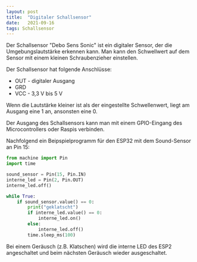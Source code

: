 ```yaml
---
layout: post
title:  "Digitaler Schallsensor"
date:   2021-09-16
tags: Schallsensor
---
```


Der Schallsensor "Debo Sens Sonic" ist ein digitaler Sensor, der die Umgebungslautstärke erkennen kann. Man kann den Schwellwert auf dem Sensor mit einem kleinen Schraubenzieher einstellen. 

Der Schallsensor hat folgende Anschlüsse:
* OUT - digitaler Ausgang
* GRD
* VCC - 3,3 V bis 5 V

Wenn die Lautstärke kleiner ist als der eingestellte Schwellenwert, liegt am Ausgang eine 1 an, ansonsten eine 0.

Der Ausgang des Schallsensors kann man mit einem GPIO-Eingang des Microcontrollers oder Raspis verbinden. 

Nachfolgend ein Beipspielprogramm für den ESP32 mit dem Sound-Sensor an Pin 15:

```python
from machine import Pin
import time

sound_sensor = Pin(15, Pin.IN)
interne_led = Pin(2, Pin.OUT)
interne_led.off()

while True:
    if sound_sensor.value() == 0:
        print("geklatscht")
        if interne_led.value() == 0:
            interne_led.on()
        else:
            interne_led.off()
        time.sleep_ms(100)
```

Bei einem Geräusch (z.B. Klatschen) wird die interne LED des ESP2 angeschaltet und beim nächsten Geräusch wieder ausgeschaltet.

